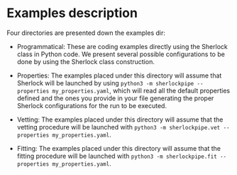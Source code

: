 # Examples description
Four directories are presented down the examples dir:

* Programmatical: These are coding examples directly using the Sherlock class in Python code. We present several
possible configurations to be done by using the Sherlock class construction.

* Properties: The examples placed under this directory will assume that Sherlock will be launched by using
`python3 -m sherlockpipe --properties my_properties.yaml`, which will read all the default properties 
defined and the ones you provide in your file generating the proper Sherlock configurations for the run 
to be executed.

* Vetting: The examples placed under this directory will assume that the vetting procedure
will be launched with `python3 -m sherlockpipe.vet --properties my_properties.yaml`.

* Fitting: The examples placed under this directory will assume that the fitting procedure
will be launched with `python3 -m sherlockpipe.fit --properties my_properties.yaml`.